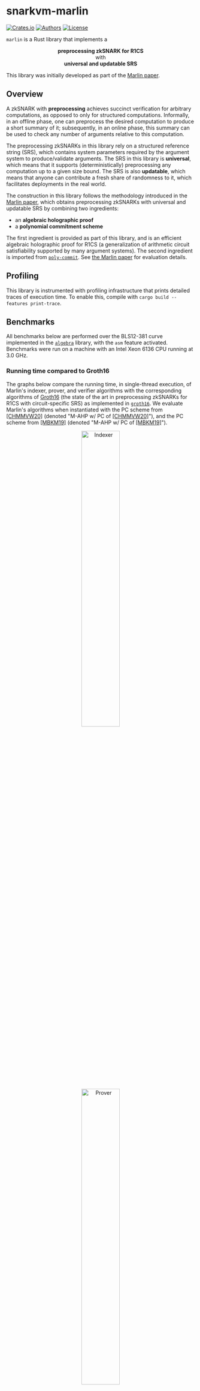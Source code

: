 # snarkvm-marlin

[![Crates.io](https://img.shields.io/crates/v/snarkvm-marlin.svg?color=neon)](https://crates.io/crates/snarkvm-marlin)
[![Authors](https://img.shields.io/badge/authors-Aleo-orange.svg)](../AUTHORS)
[![License](https://img.shields.io/badge/License-GPLv3-blue.svg)](./LICENSE.md)

`marlin` is a Rust library that implements a
<p align="center">
<b>preprocessing zkSNARK for R1CS</b><br>
with<br>
<b>universal and updatable SRS</b>
</p>

This library was initially developed as part of the [Marlin paper][marlin].

## Overview

A zkSNARK with **preprocessing** achieves succinct verification for arbitrary computations, as opposed to only for structured computations. Informally, in an offline phase, one can preprocess the desired computation to produce a short summary of it; subsequently, in an online phase, this summary can be used to check any number of arguments relative to this computation.

The preprocessing zkSNARKs in this library rely on a structured reference string (SRS), which contains system parameters required by the argument system to produce/validate arguments. The SRS in this library is **universal**, which means that it supports (deterministically) preprocessing any computation up to a given size bound. The SRS is also **updatable**, which means that anyone can contribute a fresh share of randomness to it, which facilitates deployments in the real world.

The construction in this library follows the methodology introduced in the [Marlin paper][marlin], which obtains preprocessing zkSNARKs with universal and updatable SRS by combining two ingredients:

* an **algebraic holographic proof**
* a **polynomial commitment scheme**

The first ingredient is provided as part of this library, and is an efficient algebraic holographic proof for R1CS (a generalization of arithmetic circuit satisfiability supported by many argument systems). The second ingredient is imported from [`poly-commit`](https://github.com/scipr-lab/poly-commit). See [the Marlin paper][marlin] for evaluation details.

## Profiling

This library is instrumented with profiling infrastructure that prints detailed traces of execution time. To enable this, compile with `cargo build --features print-trace`.


## Benchmarks

All benchmarks below are performed over the BLS12-381 curve implemented in the [`algebra`](https://github.com/scipr-lab/zexe/tree/master/algebra) library, with the `asm` feature activated. Benchmarks were run on a machine with an Intel Xeon 6136 CPU running at 3.0 GHz.


### Running time compared to Groth16 

The graphs below compare the running time, in single-thread execution, of Marlin's indexer, prover, and verifier algorithms with the corresponding algorithms of [Groth16][groth16] (the state of the art in preprocessing zkSNARKs for R1CS with circuit-specific SRS) as implemented in [`groth16`](https://github.com/scipr-lab/zexe/tree/master/groth16). We evaluate Marlin's algorithms when instantiated with the PC scheme from [[CHMMVW20]][marlin] (denoted "M-AHP w/ PC of [[CHMMVW20]][marlin]"), and the PC scheme from [[MBKM19]][sonic] (denoted "M-AHP w/ PC of [[MBKM19]][sonic]").

<p align="center">
<img hspace="20" src="https://user-images.githubusercontent.com/3220730/82859703-52546100-9ecc-11ea-8f9d-ec2fb10f042d.png" width="45%" alt = "Indexer">
<img hspace="20" src="https://user-images.githubusercontent.com/3220730/82859705-52ecf780-9ecc-11ea-84cc-99eda9f13d6a.png" width="45%" alt = "Prover">
</p>
<p align="center">
<img src="https://user-images.githubusercontent.com/3220730/82859701-52546100-9ecc-11ea-8422-877080662073.png" width="45%" alt = "Verifier">
</p>

### Multi-threaded performance

The following graphs compare the running time of Marlin's prover when instantiated with the PC scheme from [[CHMMVW20]][marlin] (left) and the PC scheme from [[MBKM19]][sonic] (right) when executed with a different number of threads.

<p align="center">
<img hspace="20" src="https://user-images.githubusercontent.com/3220730/82859700-51bbca80-9ecc-11ea-9fe1-53a611693dd1.png" width="45%" alt = "Multi-threaded scaling of Marlin AHP with the PC scheme from [CHMMVW20]">
<img hspace="20" src="https://user-images.githubusercontent.com/3220730/82859698-51233400-9ecc-11ea-8a32-37379116e828.png" width="45%" alt = "Multi-threaded scaling of Marlin AHP with the PC scheme from [MBKM19]">
</p>

### Proof size

We compare the proof size of Marlin with that of [Groth16][groth16]. We instantiate the Marlin SNARK with the PC scheme from [[CHMMVW20]][marlin], and the PC scheme from [[MBKM19]][sonic].

|                   Scheme                   | Proof size in bytes |
|:------------------------------------------:|:---------------------:|
| Marlin AHP with PC of [[CHMMVW20]][marlin] |         880         |
| Marlin AHP with PC of [[MBKM19]][sonic]    |         784         |
|  [\[Groth16\]][groth16]                    |         192         |

[marlin]: https://ia.cr/2019/1047
[sonic]: https://ia.cr/2019/099
[groth16]: https://ia.cr/2016/260

## Reference paper

[Marlin: Preprocessing zkSNARKs with Universal and Updatable SRS][marlin]     
Alessandro Chiesa, Yuncong Hu, Mary Maller, [Pratyush Mishra](https://www.github.com/pratyush), Noah Vesely, [Nicholas Ward](https://www.github.com/npwardberkeley)     
EUROCRYPT 2020
